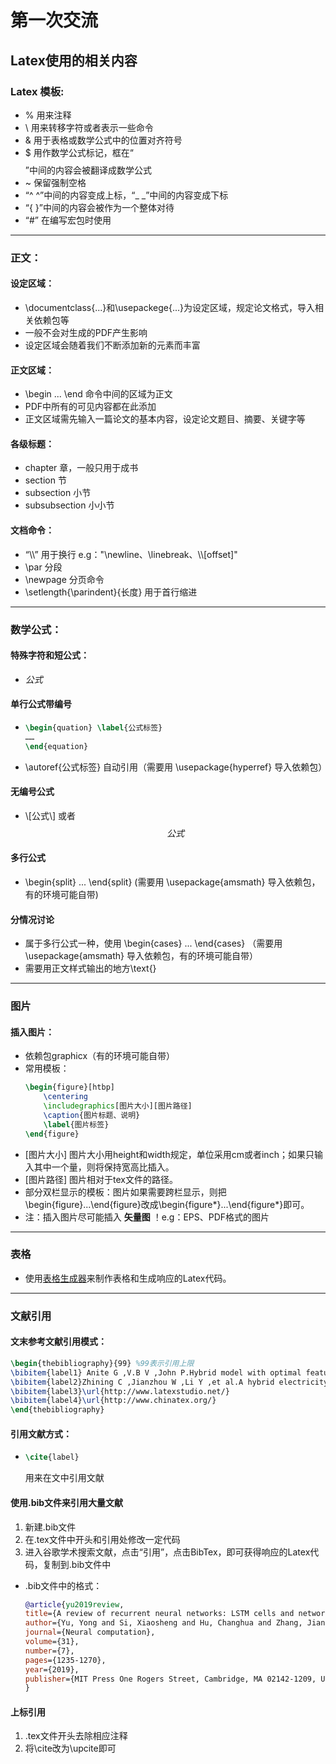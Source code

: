 # 第一次交流
## Latex使用的相关内容
### Latex 模板:
- % 用来注释
- \ 用来转移字符或者表示一些命令
- & 用于表格或数学公式中的位置对齐符号
- $ 用作数学公式标记，框在“$$ $$”中间的内容会被翻译成数学公式
- ~ 保留强制空格
- “^ ^”中间的内容变成上标，“_ _”中间的内容变成下标
- “{ }”中间的内容会被作为一个整体对待
- “#” 在编写宏包时使用
---
### 正文：
#### 设定区域：
- \documentclass{...}和\usepackege{...}为设定区域，规定论文格式，导入相关依赖包等
- 一般不会对生成的PDF产生影响
- 设定区域会随着我们不断添加新的元素而丰富
#### 正文区域：
- \begin ... \end 命令中间的区域为正文
- PDF中所有的可见内容都在此添加
- 正文区域需先输入一篇论文的基本内容，设定论文题目、摘要、关键字等
#### 各级标题：
- chapter 章，一般只用于成书
- section 节
- subsection 小节
- subsubsection 小小节
#### 文档命令：
- “\\\” 用于换行 e.g："\newline、\linebreak、\\\\[offset]"
- \par 分段
- \newpage 分页命令
- \setlength{\parindent}{长度} 用于首行缩进
---
### 数学公式：
#### 特殊字符和短公式：
- $公式$ 
#### 单行公式带编号
- ```latex
  \begin{quation} \label{公式标签}
  ……
  \end{equation}
- \autoref{公式标签} 自动引用（需要用 \usepackage{hyperref} 导入依赖包）
#### 无编号公式
- \\\[公式\\\] 或者 $$公式$$
#### 多行公式
- \begin{split} ... \end{split} (需要用 \usepackage{amsmath} 导入依赖包，有的环境可能自带)
#### 分情况讨论
- 属于多行公式一种，使用 \begin{cases} ... \end{cases} （需要用 \usepackage{amsmath} 导入依赖包，有的环境可能自带）
- 需要用正文样式输出的地方\text{}
---
### 图片
#### 插入图片：
- 依赖包graphicx（有的环境可能自带）
- 常用模板：
  ```latex
  \begin{figure}[htbp]
      \centering
      \includegraphics[图片大小][图片路径]
      \caption{图片标题、说明}
      \label{图片标签}
  \end{figure}
- [图片大小] 图片大小用height和width规定，单位采用cm或者inch；如果只输入其中一个量，则将保持宽高比插入。
- [图片路径] 图片相对于tex文件的路径。
- 部分双栏显示的模板：图片如果需要跨栏显示，则把\begin{figure}...\end{figure}改成\begin{figure*}...\end{figure*}即可。
- 注：插入图片尽可能插入 **矢量图** ！e.g：EPS、PDF格式的图片
---
### 表格
- 使用[表格生成器](https://www.latex-tables.com/)来制作表格和生成响应的Latex代码。
---
### 文献引用
#### 文末参考文献引用模式：
```latex
\begin{thebibliography}{99} %99表示引用上限
\bibitem{label1} Anite G ,V.B V ,John P.Hybrid model with optimal features for non-invasive blood glucose monitoring from breath biomarkers[J].Biomedical Signal Processing and Control,2024,88(PC):
\bibitem{label2}Zhining C ,Jianzhou W ,Li Y ,et al.A hybrid electricity load prediction system based on weighted fuzzy time series and multi-objective differential evolution[J].Applied Soft Computing,2023,149(PB):
\bibitem{label3}\url{http://www.latexstudio.net/}
\bibitem{label4}\url{http://www.chinatex.org/}
\end{thebibliography}
```
#### 引用文献方式：
- ```latex
  \cite{label} 
  ```
  用来在文中引用文献
#### 使用.bib文件来引用大量文献
1. 新建.bib文件
2. 在.tex文件中开头和引用处修改一定代码
3. 进入谷歌学术搜索文献，点击“引用”，点击BibTex，即可获得响应的Latex代码，复制到.bib文件中
- .bib文件中的格式：
  ```bibtex
  @article{yu2019review,
  title={A review of recurrent neural networks: LSTM cells and network architectures},
  author={Yu, Yong and Si, Xiaosheng and Hu, Changhua and Zhang, Jianxun},
  journal={Neural computation},
  volume={31},
  number={7},
  pages={1235-1270},
  year={2019},
  publisher={MIT Press One Rogers Street, Cambridge, MA 02142-1209, USA journals-info~...}
  }
  ```
#### 上标引用
1. .tex文件开头去除相应注释
2. 将\cite改为\upcite即可